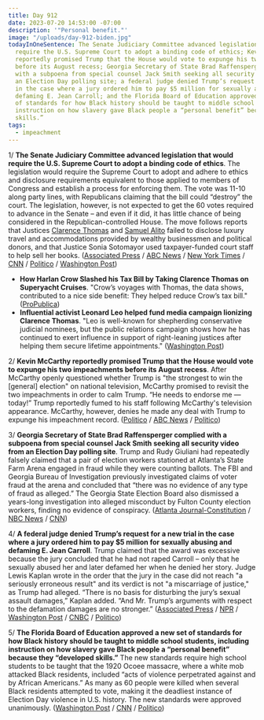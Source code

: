 ```yaml
---
title: Day 912
date: 2023-07-20 14:53:00 -07:00
description: '"Personal benefit."'
image: "/uploads/day-912-biden.jpg"
todayInOneSentence: The Senate Judiciary Committee advanced legislation that would
  require the U.S. Supreme Court to adopt a binding code of ethics; Kevin McCarthy
  reportedly promised Trump that the House would vote to expunge his two impeachments
  before its August recess; Georgia Secretary of State Brad Raffensperger complied
  with a subpoena from special counsel Jack Smith seeking all security video from
  an Election Day polling site; a federal judge denied Trump’s request for a new trial
  in the case where a jury ordered him to pay $5 million for sexually abusing and
  defaming E. Jean Carroll; and the Florida Board of Education approved a new set
  of standards for how Black history should be taught to middle school students, including
  instruction on how slavery gave Black people a “personal benefit” because they “developed
  skills.”
tags:
  - impeachment
---
```


1/ **The Senate Judiciary Committee advanced legislation that would require the U.S. Supreme Court to adopt a binding code of ethics**. The legislation would require the Supreme Court to adopt and adhere to ethics and disclosure requirements equivalent to those applied to members of Congress and establish a process for enforcing them. The vote was 11-10 along party lines, with Republicans claiming that the bill could “destroy” the court. The legislation, however, is not expected to get the 60 votes required to advance in the Senate – and even if it did, it has little chance of being considered in the Republican-controlled House. The move follows reports that Justices [Clarence Thomas](https://whatthefuckjusthappenedtoday.com/2023/04/06/day-807/#1-supreme-court-justice-clarence-tho) and [Samuel Alito](https://whatthefuckjusthappenedtoday.com/2023/06/26/day-888/) failed to disclose luxury travel and accommodations provided by wealthy businessmen and political donors, and that Justice Sonia Sotomayor used taxpayer-funded court staff to help sell her books. ([Associated Press](https://apnews.com/article/supreme-court-ethics-senate-clarence-thomas-3e34958536ce4fa464b6ff8cc1d71260) / [ABC News](https://abcnews.go.com/Politics/supreme-court-faces-senate-ethics-bill-amid-justices/story?id=101496678) / [New York Times](https://www.nytimes.com/2023/07/20/us/politics/senate-supreme-court-ethics-rules.html?action=click&module=Well&pgtype=Homepage&section=US%20Politics) / [CNN](https://www.cnn.com/2023/07/20/politics/supreme-court-ethics-bill-senate-judiciary/index.html) / [Politico](https://www.politico.com/news/2023/07/20/supreme-court-ethics-congress-00107413) / [Washington Post](https://www.washingtonpost.com/politics/2023/07/20/supreme-court-ethics/))

* **How Harlan Crow Slashed his Tax Bill by Taking Clarence Thomas on Superyacht Cruises**. "Crow’s voyages with Thomas, the data shows, contributed to a nice side benefit: They helped reduce Crow’s tax bill." ([ProPublica](https://www.propublica.org/article/harlan-crow-slashed-tax-bill-clarence-thomas-superyacht))
* **Influential activist Leonard Leo helped fund media campaign lionizing Clarence Thomas**. "Leo is well-known for shepherding conservative judicial nominees, but the public relations campaign shows how he has continued to exert influence in support of right-leaning justices after helping them secure lifetime appointments." ([Washington Post](https://www.washingtonpost.com/investigations/2023/07/20/leonard-leo-clarence-thomas-paoletta/))

2/ **Kevin McCarthy reportedly promised Trump that the House would vote to expunge his two impeachments before its August recess**. After McCarthy openly questioned whether Trump is "the strongest to win the [general] election" on national television, McCarthy promised to revisit the two impeachments in order to calm Trump. “He needs to endorse me — today!” Trump reportedly fumed to his staff following McCarthy's television appearance. McCarthy, however, denies he made any deal with Trump to expunge his impeachment record. ([Politico](https://www.politico.com/news/2023/07/20/kevin-mccarthy-donald-trump-impeachment-expunge-promise-00107236) / [ABC News](https://abcnews.go.com/Politics/mccarthy-denies-report-promised-trump-expungement-impeachments/story?id=101522596) / [Politico](https://www.politico.com/news/2023/07/20/centrists-pan-expunging-trumps-record-as-mccarthy-denies-any-deal-00107362))

3/ **Georgia Secretary of State Brad Raffensperger complied with a subpoena from special counsel Jack Smith seeking all security video from an Election Day polling site**. Trump and Rudy Giuliani had repeatedly falsely claimed that a pair of election workers stationed at Atlanta’s State Farm Arena engaged in fraud while they were counting ballots. The FBI and Georgia Bureau of Investigation previously investigated claims of voter fraud at the arena and concluded that “there was no evidence of any type of fraud as alleged.” The Georgia State Election Board also dismissed a years-long investigation into alleged misconduct by Fulton County election workers, finding no evidence of conspiracy. ([Atlanta Journal-Constitution](https://www.ajc.com/politics/exclusive-feds-sought-surveillance-video-from-state-farm-arena/TWLKTY4KGFB25DUPSPZXUEDFL4/) / [NBC News](https://www.nbcnews.com/politics/justice-department/special-counsel-subpoenaed-georgia-official-surveillance-video-polling-rcna95192) / [CNN](https://www.cnn.com/2023/07/19/politics/special-counsel-subpoena-atlanta-2020/))

4/ **A federal judge denied Trump’s request for a new trial in the case where a jury ordered him to pay $5 million for sexually abusing and defaming E. Jean Carroll**. Trump claimed that the award was excessive because the jury concluded that he had not raped Carroll – only that he sexually abused her and later defamed her when he denied her story. Judge Lewis Kaplan wrote in the order that the jury in the case did not reach "a seriously erroneous result" and its verdict is not "a miscarriage of justice," as Trump had alleged. “There is no basis for disturbing the jury’s sexual assault damages,” Kaplan added. “And Mr. Trump’s arguments with respect to the defamation damages are no stronger.” ([Associated Press](https://apnews.com/article/trump-rape-trial-columnist-carroll-4974ef026f3da61bc6f1b7ddda3ad10e) / [NPR](https://www.npr.org/2023/07/19/1188615116/trump-carroll-lawsuit) / [Washington Post](https://www.washingtonpost.com/national-security/2023/07/19/judge-refuses-trump-new-trial-after-5-million-e-jean-carroll-verdict/) / [CNBC](https://www.cnbc.com/2023/07/19/trump-denied-new-trial-for-damages-in-e-jean-carroll-sex-case.html) / [Politico](https://www.politico.com/news/2023/07/19/trump-loses-bid-new-trial-carroll-00107025))
 
5/ **The Florida Board of Education approved a new set of standards for how Black history should be taught to middle school students, including instruction on how slavery gave Black people a “personal benefit” because they “developed skills.”** The new standards require high school students to be taught that the 1920 Ocoee massacre, where a white mob attacked Black residents, included “acts of violence perpetrated against and by African Americans.” As many as 60 people were killed when several Black residents attempted to vote, making it the deadliest instance of Election Day violence in U.S. history. The new standards were approved unanimously. ([Washington Post](https://www.washingtonpost.com/nation/2023/07/19/florida-black-history-standards/) / [CNN](https://www.cnn.com/2023/07/20/us/florida-black-history-education-standards-reaj/index.html) / [Politico](https://www.politico.com/news/2023/07/20/florida-black-history-teaching-standards-00107067))

